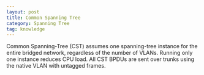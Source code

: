 ```yaml
---
layout: post
title: Common Spanning Tree
category: Spanning Tree
tag: knowledge
---
```

Common Spanning-Tree (CST) assumes one spanning-tree instance for the entire bridged network, regardless of the number of VLANs. Running only one instance reduces CPU load. All CST BPDUs are sent over trunks using the native VLAN with untagged frames.